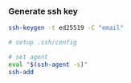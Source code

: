 
### Generate ssh key

```bash
ssh-keygen -t ed25519 -C "email"

# setup .ssh/config

# set agent
eval "$(ssh-agent -s)"
ssh-add
```
